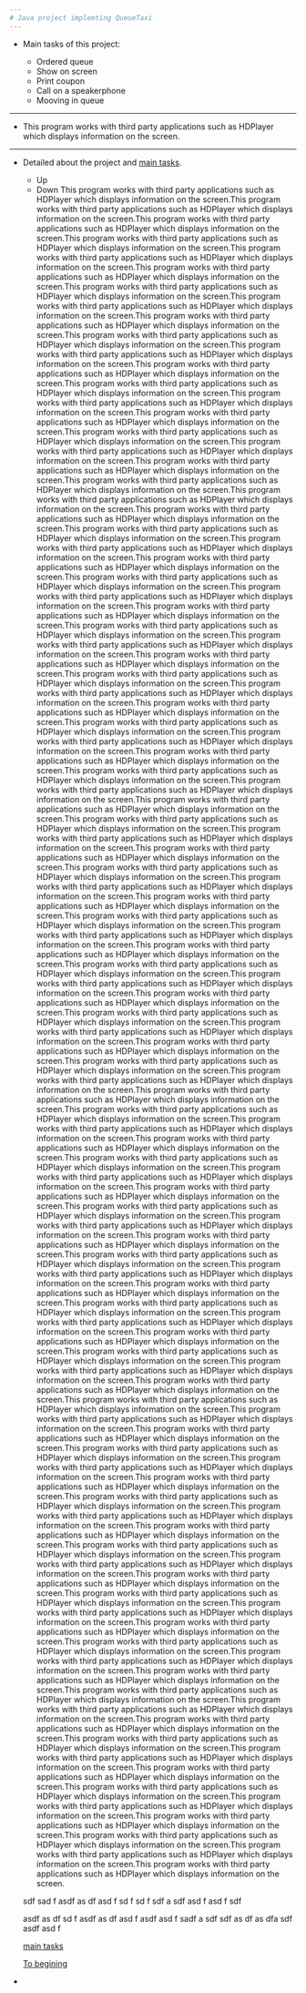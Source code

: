 ```yaml
---
# Java project implemting QueueTaxi
---
```

* <h7>Main tasks of this project: 
  
  + Ordered queue
  + Show on screen
  + Print coupon
  + Сall on a speakerphone
  + Mooving in queue
  
---

* <h7> This program works with third party applications such as HDPlayer which displays information on the screen.
  
---
* <h7> Detailed about the project and [main tasks](https://github.com/LehaZhigimont/Taxi/blob/main/README.md#Main-tasks-of-this-project).



  * Up
  * Down
  This program works with third party applications such as HDPlayer which displays information on the screen.This program works with third party applications such as HDPlayer which displays information on the screen.This program works with third party applications such as HDPlayer which displays information on the screen.This program works with third party applications such as HDPlayer which displays information on the screen.This program works with third party applications such as HDPlayer which displays information on the screen.This program works with third party applications such as HDPlayer which displays information on the screen.This program works with third party applications such as HDPlayer which displays information on the screen.This program works with third party applications such as HDPlayer which displays information on the screen.This program works with third party applications such as HDPlayer which displays information on the screen.This program works with third party applications such as HDPlayer which displays information on the screen.This program works with third party applications such as HDPlayer which displays information on the screen.This program works with third party applications such as HDPlayer which displays information on the screen.This program works with third party applications such as HDPlayer which displays information on the screen.This program works with third party applications such as HDPlayer which displays information on the screen.This program works with third party applications such as HDPlayer which displays information on the screen.This program works with third party applications such as HDPlayer which displays information on the screen.This program works with third party applications such as HDPlayer which displays information on the screen.This program works with third party applications such as HDPlayer which displays information on the screen.This program works with third party applications such as HDPlayer which displays information on the screen.This program works with third party applications such as HDPlayer which displays information on the screen.This program works with third party applications such as HDPlayer which displays information on the screen.This program works with third party applications such as HDPlayer which displays information on the screen.This program works with third party applications such as HDPlayer which displays information on the screen.This program works with third party applications such as HDPlayer which displays information on the screen.This program works with third party applications such as HDPlayer which displays information on the screen.This program works with third party applications such as HDPlayer which displays information on the screen.This program works with third party applications such as HDPlayer which displays information on the screen.This program works with third party applications such as HDPlayer which displays information on the screen.This program works with third party applications such as HDPlayer which displays information on the screen.This program works with third party applications such as HDPlayer which displays information on the screen.This program works with third party applications such as HDPlayer which displays information on the screen.This program works with third party applications such as HDPlayer which displays information on the screen.This program works with third party applications such as HDPlayer which displays information on the screen.This program works with third party applications such as HDPlayer which displays information on the screen.This program works with third party applications such as HDPlayer which displays information on the screen.This program works with third party applications such as HDPlayer which displays information on the screen.This program works with third party applications such as HDPlayer which displays information on the screen.This program works with third party applications such as HDPlayer which displays information on the screen.This program works with third party applications such as HDPlayer which displays information on the screen.This program works with third party applications such as HDPlayer which displays information on the screen.This program works with third party applications such as HDPlayer which displays information on the screen.This program works with third party applications such as HDPlayer which displays information on the screen.This program works with third party applications such as HDPlayer which displays information on the screen.This program works with third party applications such as HDPlayer which displays information on the screen.This program works with third party applications such as HDPlayer which displays information on the screen.This program works with third party applications such as HDPlayer which displays information on the screen.This program works with third party applications such as HDPlayer which displays information on the screen.This program works with third party applications such as HDPlayer which displays information on the screen.This program works with third party applications such as HDPlayer which displays information on the screen.This program works with third party applications such as HDPlayer which displays information on the screen.This program works with third party applications such as HDPlayer which displays information on the screen.This program works with third party applications such as HDPlayer which displays information on the screen.This program works with third party applications such as HDPlayer which displays information on the screen.This program works with third party applications such as HDPlayer which displays information on the screen.This program works with third party applications such as HDPlayer which displays information on the screen.This program works with third party applications such as HDPlayer which displays information on the screen.This program works with third party applications such as HDPlayer which displays information on the screen.This program works with third party applications such as HDPlayer which displays information on the screen.This program works with third party applications such as HDPlayer which displays information on the screen.This program works with third party applications such as HDPlayer which displays information on the screen.This program works with third party applications such as HDPlayer which displays information on the screen.This program works with third party applications such as HDPlayer which displays information on the screen.This program works with third party applications such as HDPlayer which displays information on the screen.This program works with third party applications such as HDPlayer which displays information on the screen.This program works with third party applications such as HDPlayer which displays information on the screen.This program works with third party applications such as HDPlayer which displays information on the screen.This program works with third party applications such as HDPlayer which displays information on the screen.This program works with third party applications such as HDPlayer which displays information on the screen.This program works with third party applications such as HDPlayer which displays information on the screen.This program works with third party applications such as HDPlayer which displays information on the screen.This program works with third party applications such as HDPlayer which displays information on the screen.This program works with third party applications such as HDPlayer which displays information on the screen.This program works with third party applications such as HDPlayer which displays information on the screen.This program works with third party applications such as HDPlayer which displays information on the screen.This program works with third party applications such as HDPlayer which displays information on the screen.This program works with third party applications such as HDPlayer which displays information on the screen.This program works with third party applications such as HDPlayer which displays information on the screen.This program works with third party applications such as HDPlayer which displays information on the screen.This program works with third party applications such as HDPlayer which displays information on the screen.This program works with third party applications such as HDPlayer which displays information on the screen.This program works with third party applications such as HDPlayer which displays information on the screen.This program works with third party applications such as HDPlayer which displays information on the screen.This program works with third party applications such as HDPlayer which displays information on the screen.This program works with third party applications such as HDPlayer which displays information on the screen.This program works with third party applications such as HDPlayer which displays information on the screen.This program works with third party applications such as HDPlayer which displays information on the screen.This program works with third party applications such as HDPlayer which displays information on the screen.This program works with third party applications such as HDPlayer which displays information on the screen.This program works with third party applications such as HDPlayer which displays information on the screen.This program works with third party applications such as HDPlayer which displays information on the screen.This program works with third party applications such as HDPlayer which displays information on the screen.This program works with third party applications such as HDPlayer which displays information on the screen.This program works with third party applications such as HDPlayer which displays information on the screen.This program works with third party applications such as HDPlayer which displays information on the screen.This program works with third party applications such as HDPlayer which displays information on the screen.This program works with third party applications such as HDPlayer which displays information on the screen.This program works with third party applications such as HDPlayer which displays information on the screen.This program works with third party applications such as HDPlayer which displays information on the screen.This program works with third party applications such as HDPlayer which displays information on the screen.This program works with third party applications such as HDPlayer which displays information on the screen.This program works with third party applications such as HDPlayer which displays information on the screen.This program works with third party applications such as HDPlayer which displays information on the screen.This program works with third party applications such as HDPlayer which displays information on the screen.This program works with third party applications such as HDPlayer which displays information on the screen.This program works with third party applications such as HDPlayer which displays information on the screen.
  
  
  
  sdf
  sad
  f
  asdf
  as
  df
  asd
  f
  sd
  f
  sd
  f
  sdf
  a
  sdf
  asd
  f
  asd
  f
  sdf
  
  asdf
  as
  df
  sd
  f
  asdf
  as
  df
  asd
  f
  asdf
  asd
  f
  sadf
  a
  sdf
  sdf
  as
  df
  as
  dfa
  sdf
  asdf
  asd
  f
  
  
  [main tasks](https://github.com/LehaZhigimont/Taxi/blob/main/README.md#Main-tasks-of-this-project)
  
  [To begining](https://github.com/LehaZhigimont/Taxi/blob/main/README.md#java-project-implemting-queuetaxi)
  
-
